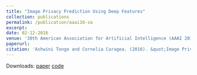 ```yaml
---
title: "Image Privacy Prediction Using Deep Features"
collection: publications
permalink: /publication/aaai16-sa
excerpt: 
date: 02-12-2016
venue: '30th American Association for Artificial Intelligence (AAAI 2016), Phoenix, Arizona, USA.'
paperurl: 
citation: 'Ashwini Tonge and Cornelia Caragea. (2016). &quot;Image Privacy Prediction Using Deep Features.&quot; <i>In Proceedings of the 30th American Association for Artificial Intelligence (AAAI 2016), Student Abstract and Poster Program, USA, 2016. Selected as a *finalist* in SA-16. </i>.'
---
```

Downloads: [paper](https://www.aaai.org/ocs/index.php/AAAI/AAAI16/paper/view/12109) [code](https://github.com/ashwinitonge/deepprivate.git)
